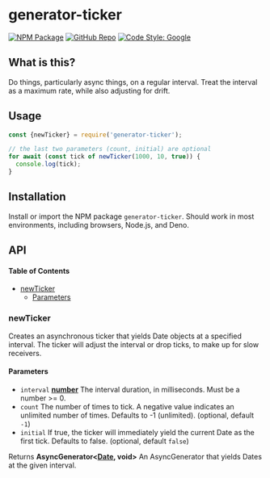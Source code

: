 # generator-ticker

[![NPM Package](https://img.shields.io/badge/NPM-generator--ticker-brightgreen)](https://www.npmjs.com/package/generator-ticker)
[![GitHub Repo](https://img.shields.io/badge/GitHub-generator--ticker-blue)](https://github.com/joeycumines/generator-ticker)
[![Code Style: Google](https://img.shields.io/badge/code%20style-google-blueviolet.svg)](https://github.com/google/gts)

## What is this?

Do things, particularly async things, on a regular interval.
Treat the interval as a maximum rate, while also adjusting for drift.

## Usage

```ts
const {newTicker} = require('generator-ticker');

// the last two parameters (count, initial) are optional
for await (const tick of newTicker(1000, 10, true)) {
  console.log(tick);
}
```

## Installation

Install or import the NPM package `generator-ticker`. Should work in most
environments, including browsers, Node.js, and Deno.

## API

<!-- Generated by documentation.js. Update this documentation by updating the source code. -->

#### Table of Contents

*   [newTicker](#newticker)
    *   [Parameters](#parameters)

### newTicker

Creates an asynchronous ticker that yields Date objects at a specified
interval. The ticker will adjust the interval or drop ticks, to make up for
slow receivers.

#### Parameters

*   `interval` **[number](https://developer.mozilla.org/docs/Web/JavaScript/Reference/Global_Objects/Number)** The interval duration, in milliseconds.
    Must be a number >= 0.
*   `count`  The number of times to tick. A negative value indicates an
    unlimited number of times. Defaults to -1 (unlimited). (optional, default `-1`)
*   `initial`  If true, the ticker will immediately yield the current
    Date as the first tick. Defaults to false. (optional, default `false`)

Returns **AsyncGenerator<[Date](https://developer.mozilla.org/docs/Web/JavaScript/Reference/Global_Objects/Date), void>** An AsyncGenerator that yields Dates at the given interval.
